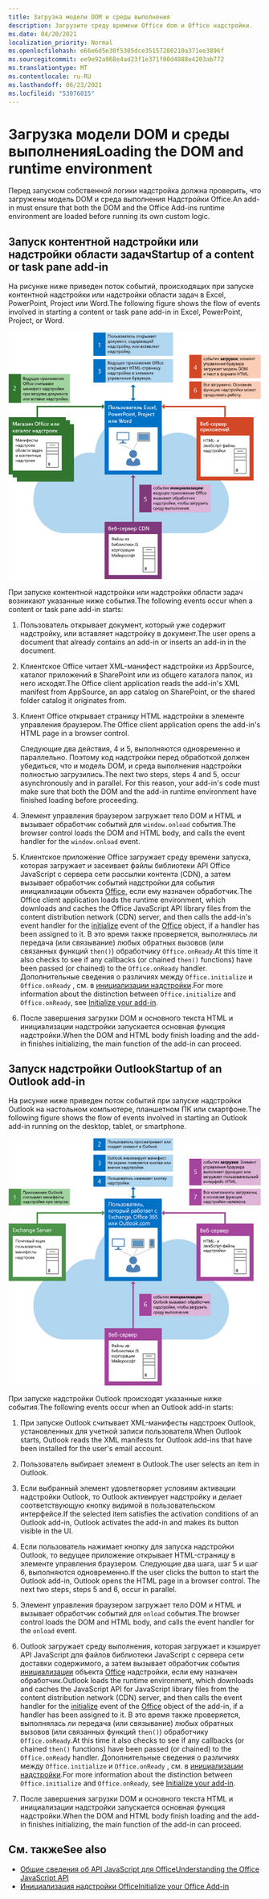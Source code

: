 ```yaml
---
title: Загрузка модели DOM и среды выполнения
description: Загрузите среду времени Office dom и Office надстройки.
ms.date: 04/20/2021
localization_priority: Normal
ms.openlocfilehash: e66e6d5e30f5305dce35157280210a371ee3896f
ms.sourcegitcommit: ee9e92a968e4ad23f1e371f00d4888e4203ab772
ms.translationtype: MT
ms.contentlocale: ru-RU
ms.lasthandoff: 06/23/2021
ms.locfileid: "53076015"
---
```

# <a name="loading-the-dom-and-runtime-environment"></a><span data-ttu-id="a888a-103">Загрузка модели DOM и среды выполнения</span><span class="sxs-lookup"><span data-stu-id="a888a-103">Loading the DOM and runtime environment</span></span>

<span data-ttu-id="a888a-104">Перед запуском собственной логики надстройка должна проверить, что загружены модель DOM и среда выполнения Надстройки Office.</span><span class="sxs-lookup"><span data-stu-id="a888a-104">An add-in must ensure that both the DOM and the Office Add-ins runtime environment are loaded before running its own custom logic.</span></span>

## <a name="startup-of-a-content-or-task-pane-add-in"></a><span data-ttu-id="a888a-105">Запуск контентной надстройки или надстройки области задач</span><span class="sxs-lookup"><span data-stu-id="a888a-105">Startup of a content or task pane add-in</span></span>

<span data-ttu-id="a888a-106">На рисунке ниже приведен поток событий, происходящих при запуске контентной надстройки или надстройки области задач в Excel, PowerPoint, Project или Word.</span><span class="sxs-lookup"><span data-stu-id="a888a-106">The following figure shows the flow of events involved in starting a content or task pane add-in in Excel, PowerPoint, Project, or Word.</span></span>

![Flow событий при запуске надстройки содержимого или области задач.](../images/office15-app-sdk-loading-dom-agave-runtime.png)

<span data-ttu-id="a888a-108">При запуске контентной надстройки или надстройки области задач возникают указанные ниже события.</span><span class="sxs-lookup"><span data-stu-id="a888a-108">The following events occur when a content or task pane add-in starts:</span></span>

1. <span data-ttu-id="a888a-109">Пользователь открывает документ, который уже содержит надстройку, или вставляет надстройку в документ.</span><span class="sxs-lookup"><span data-stu-id="a888a-109">The user opens a document that already contains an add-in or inserts an add-in in the document.</span></span>

2. <span data-ttu-id="a888a-110">Клиентское Office читает XML-манифест надстройки из AppSource, каталог приложений в SharePoint или из общего каталога папок, из него исходят.</span><span class="sxs-lookup"><span data-stu-id="a888a-110">The Office client application reads the add-in's XML manifest from AppSource, an app catalog on SharePoint, or the shared folder catalog it originates from.</span></span>

3. <span data-ttu-id="a888a-111">Клиент Office открывает страницу HTML надстройки в элементе управления браузером.</span><span class="sxs-lookup"><span data-stu-id="a888a-111">The Office client application opens the add-in's HTML page in a browser control.</span></span>

    <span data-ttu-id="a888a-p101">Следующие два действия, 4 и 5, выполняются одновременно и параллельно. Поэтому код надстройки перед обработкой должен убедиться, что и модель DOM, и среда выполнения надстройки полностью загрузились.</span><span class="sxs-lookup"><span data-stu-id="a888a-p101">The next two steps, steps 4 and 5, occur asynchronously and in parallel. For this reason, your add-in's code must make sure that both the DOM and the add-in runtime environment have finished loading before proceeding.</span></span>

4. <span data-ttu-id="a888a-114">Элемент управления браузером загружает тело DOM и HTML и вызывает обработчик событий для `window.onload` события.</span><span class="sxs-lookup"><span data-stu-id="a888a-114">The browser control loads the DOM and HTML body, and calls the event handler for the `window.onload` event.</span></span>

5. <span data-ttu-id="a888a-115">Клиентское приложение Office загружает среду времени запуска, которая загружает и засеивает файлы библиотеки API Office JavaScript с сервера сети рассылки контента (CDN), а [](/javascript/api/office#office-initialize-reason-) затем вызывает обработчик событий надстройки для события инициализации объекта [Office,](/javascript/api/office) если ему назначен обработчик.</span><span class="sxs-lookup"><span data-stu-id="a888a-115">The Office client application loads the runtime environment, which downloads and caches the Office JavaScript API library files from the content distribution network (CDN) server, and then calls the add-in's event handler for the [initialize](/javascript/api/office#office-initialize-reason-) event of the [Office](/javascript/api/office) object, if a handler has been assigned to it.</span></span> <span data-ttu-id="a888a-116">В это время также проверяется, выполнялась ли передача (или связывание) любых обратных вызовов (или связанных функций `then()`) обработчику `Office.onReady`.</span><span class="sxs-lookup"><span data-stu-id="a888a-116">At this time it also checks to see if any callbacks (or chained `then()` functions) have been passed (or chained) to the `Office.onReady` handler.</span></span> <span data-ttu-id="a888a-117">Дополнительные сведения о различиях между `Office.initialize` и `Office.onReady` , см. в [инициализации надстройки](initialize-add-in.md).</span><span class="sxs-lookup"><span data-stu-id="a888a-117">For more information about the distinction between `Office.initialize` and `Office.onReady`, see [Initialize your add-in](initialize-add-in.md).</span></span>

6. <span data-ttu-id="a888a-118">После завершения загрузки DOM и основного текста HTML и инициализации надстройки запускается основная функция надстройки.</span><span class="sxs-lookup"><span data-stu-id="a888a-118">When the DOM and HTML body finish loading and the add-in finishes initializing, the main function of the add-in can proceed.</span></span>


## <a name="startup-of-an-outlook-add-in"></a><span data-ttu-id="a888a-119">Запуск надстройки Outlook</span><span class="sxs-lookup"><span data-stu-id="a888a-119">Startup of an Outlook add-in</span></span>

<span data-ttu-id="a888a-120">На рисунке ниже приведен поток событий при запуске надстройки Outlook на настольном компьютере, планшетном ПК или смартфоне.</span><span class="sxs-lookup"><span data-stu-id="a888a-120">The following figure shows the flow of events involved in starting an Outlook add-in running on the desktop, tablet, or smartphone.</span></span>

![Flow событий при Outlook надстройки.](../images/outlook15-loading-dom-agave-runtime.png)

<span data-ttu-id="a888a-122">При запуске надстройки Outlook происходят указанные ниже события.</span><span class="sxs-lookup"><span data-stu-id="a888a-122">The following events occur when an Outlook add-in starts:</span></span>

1. <span data-ttu-id="a888a-123">При запуске Outlook считывает XML-манифесты надстроек Outlook, установленных для учетной записи пользователя.</span><span class="sxs-lookup"><span data-stu-id="a888a-123">When Outlook starts, Outlook reads the XML manifests for Outlook add-ins that have been installed for the user's email account.</span></span>

2. <span data-ttu-id="a888a-124">Пользователь выбирает элемент в Outlook.</span><span class="sxs-lookup"><span data-stu-id="a888a-124">The user selects an item in Outlook.</span></span>

3. <span data-ttu-id="a888a-125">Если выбранный элемент удовлетворяет условиям активации надстройки Outlook, то Outlook активирует надстройку и делает соответствующую кнопку видимой в пользовательском интерфейсе.</span><span class="sxs-lookup"><span data-stu-id="a888a-125">If the selected item satisfies the activation conditions of an Outlook add-in, Outlook activates the add-in and makes its button visible in the UI.</span></span>

4. <span data-ttu-id="a888a-p103">Если пользователь нажимает кнопку для запуска надстройки Outlook, то ведущее приложение открывает HTML-страницу в элементе управления браузером. Следующие два шага, шаг 5 и шаг 6, выполняются одновременно.</span><span class="sxs-lookup"><span data-stu-id="a888a-p103">If the user clicks the button to start the Outlook add-in, Outlook opens the HTML page in a browser control. The next two steps, steps 5 and 6, occur in parallel.</span></span>

5. <span data-ttu-id="a888a-128">Элемент управления браузером загружает тело DOM и HTML и вызывает обработчик событий для `onload` события.</span><span class="sxs-lookup"><span data-stu-id="a888a-128">The browser control loads the DOM and HTML body, and calls the event handler for the `onload` event.</span></span>

6. <span data-ttu-id="a888a-129">Outlook загружает среду выполнения, которая загружает и кэширует API JavaScript для файлов библиотеки JavaScript с сервера сети доставки содержимого, а затем вызывает обработчик события [инициализации](/javascript/api/office#office-initialize-reason-) объекта [Office](/javascript/api/office) надстройки, если ему назначен обработчик.</span><span class="sxs-lookup"><span data-stu-id="a888a-129">Outlook loads the runtime environment, which downloads and caches the JavaScript API for JavaScript library files from the content distribution network (CDN) server, and then calls the event handler for the [initialize](/javascript/api/office#office-initialize-reason-) event of the [Office](/javascript/api/office) object of the add-in, if a handler has been assigned to it.</span></span> <span data-ttu-id="a888a-130">В это время также проверяется, выполнялась ли передача (или связывание) любых обратных вызовов (или связанных функций `then()`) обработчику `Office.onReady`.</span><span class="sxs-lookup"><span data-stu-id="a888a-130">At this time it also checks to see if any callbacks (or chained `then()` functions) have been passed (or chained) to the `Office.onReady` handler.</span></span> <span data-ttu-id="a888a-131">Дополнительные сведения о различиях между `Office.initialize` и `Office.onReady` , см. в [инициализации надстройки](initialize-add-in.md).</span><span class="sxs-lookup"><span data-stu-id="a888a-131">For more information about the distinction between `Office.initialize` and `Office.onReady`, see [Initialize your add-in](initialize-add-in.md).</span></span>

7. <span data-ttu-id="a888a-132">После завершения загрузки DOM и основного текста HTML и инициализации надстройки запускается основная функция надстройки.</span><span class="sxs-lookup"><span data-stu-id="a888a-132">When the DOM and HTML body finish loading and the add-in finishes initializing, the main function of the add-in can proceed.</span></span>

## <a name="see-also"></a><span data-ttu-id="a888a-133">См. также</span><span class="sxs-lookup"><span data-stu-id="a888a-133">See also</span></span>

- [<span data-ttu-id="a888a-134">Общие сведения об API JavaScript для Office</span><span class="sxs-lookup"><span data-stu-id="a888a-134">Understanding the Office JavaScript API</span></span>](understanding-the-javascript-api-for-office.md)
- [<span data-ttu-id="a888a-135">Инициализация надстройки Office</span><span class="sxs-lookup"><span data-stu-id="a888a-135">Initialize your Office Add-in</span></span>](initialize-add-in.md)
